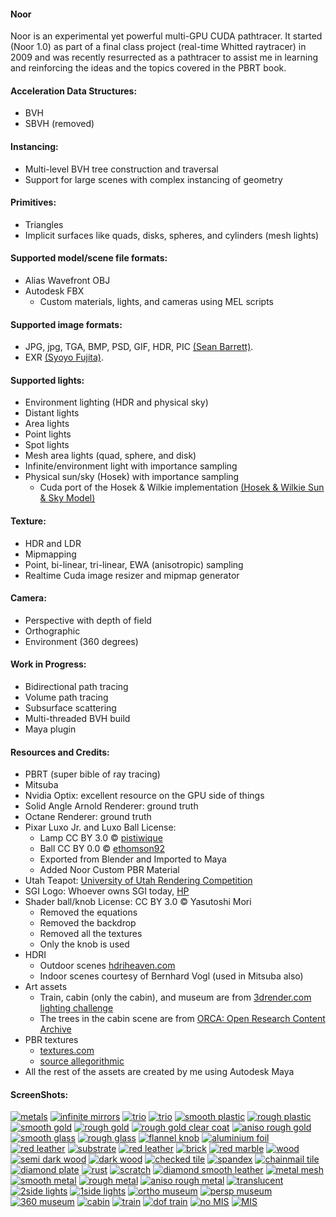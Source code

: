 
#### Noor
Noor is an experimental yet powerful multi-GPU CUDA pathtracer.  It started (Noor 1.0) as part of a final class project (real-time Whitted raytracer) in 2009 and was recently resurrected as a pathtracer to assist me in learning and reinforcing the ideas and the topics covered in the PBRT book. 
 
#### Acceleration Data Structures:
* BVH
* SBVH (removed)

#### Instancing:
* Multi-level BVH tree construction and traversal
* Support for large scenes with complex instancing of geometry

#### Primitives:
* Triangles
* Implicit surfaces like quads, disks, spheres, and cylinders (mesh lights)

#### Supported model/scene file formats:
* Alias Wavefront OBJ
* Autodesk FBX
   * Custom materials, lights, and cameras using MEL scripts

#### Supported image formats:
* JPG, jpg, TGA, BMP, PSD, GIF, HDR, PIC [(Sean Barrett)](https://github.com/nothings/stb). 
* EXR [(Syoyo Fujita)](https://github.com/syoyo/tinyexr).

#### Supported lights:
* Environment lighting (HDR and physical sky)
* Distant lights
* Area lights
* Point lights
* Spot lights
* Mesh area lights (quad, sphere, and disk)
* Infinite/environment light with importance sampling
* Physical sun/sky (Hosek) with importance sampling  
   * Cuda port of the Hosek & Wilkie implementation [(Hosek & Wilkie Sun & Sky Model)](http://cgg.mff.cuni.cz/projects/SkylightModelling/)

#### Texture:
* HDR and LDR
* Mipmapping
* Point, bi-linear, tri-linear, EWA (anisotropic) sampling
* Realtime Cuda image resizer and mipmap generator

#### Camera:
* Perspective with depth of field
* Orthographic
* Environment (360 degrees)

#### Work in Progress:
* Bidirectional path tracing
* Volume path tracing
* Subsurface scattering
* Multi-threaded BVH build
* Maya plugin

#### Resources and Credits: 
* PBRT (super bible of ray tracing)
* Mitsuba
* Nvidia Optix: excellent resource on the GPU side of things
* Solid Angle Arnold Renderer: ground truth
* Octane Renderer: ground truth
* Pixar Luxo Jr. and Luxo Ball License: 
   * Lamp CC BY 3.0 © [pistiwique](https://www.blendswap.com/blends/view/75677)
   * Ball CC BY 0.0 © [ethomson92](https://www.blendswap.com/blends/view/91066) 
   * Exported from Blender and Imported to Maya	
   * Added Noor Custom PBR Material
* Utah Teapot: [University of Utah Rendering Competition](https://graphics.cs.utah.edu/trc/)
* SGI Logo: Whoever owns SGI today, [HP](https://www.hpe.com/us/en/solutions/hpc-high-performance-computing.html)
* Shader ball/knob License: CC BY 3.0 © Yasutoshi Mori
   * Removed the equations
   * Removed the backdrop
   * Removed all the textures
   * Only the knob is used
* HDRI 
   * Outdoor scenes [hdriheaven.com](https://hdriheaven.com)
   * Indoor scenes courtesy of Bernhard Vogl (used in Mitsuba also)
* Art assets
   * Train, cabin (only the cabin), and museum are from [3drender.com lighting challenge](http://www.3drender.com/challenges/)
   * The trees in the cabin scene are from [ORCA: Open Research Content Archive](https://developer.nvidia.com/orca/speedtree)
* PBR textures
   * [textures.com](https://textures.com)
   * [source allegorithmic](https://source.allegorithmic.com/)
* All the rest of the assets are created by me using Autodesk Maya

#### ScreenShots:
[![metals](screenshots/50percent/metals.jpg "metals")](screenshots/100percent/metal.jpg)
[![infinite mirrors](screenshots/50percent/screenshot-13-06-2018-15-34-01.jpg "infinite mirrors")](screenshots/100percent/screenshot-13-06-2018-15-34-01.jpg)
[![trio](screenshots/50percent/screenshot-07-06-2018-11-47-47.jpg "smooth plastic")](screenshots/100percent/screenshot-07-06-2018-11-47-47.jpg)
[![trio](screenshots/50percent/screenshot-07-06-2018-14-19-36.jpg "smooth plastic")](screenshots/100percent/screenshot-07-06-2018-14-19-36.jpg)
[![smooth plastic](screenshots/50percent/screenshot-23-05-2018-10-05-35.jpg "smooth plastic")](screenshots/100percent/screenshot-23-05-2018-10-05-35.jpg)
[![rough plastic](screenshots/50percent/screenshot-23-05-2018-10-08-01.jpg "rough plastic")](screenshots/100percent/screenshot-23-05-2018-10-08-01.jpg)
[![smooth gold](screenshots/50percent/screenshot-22-05-2018-13-28-56.jpg "smooth gold")](screenshots/100percent/screenshot-22-05-2018-13-28-56.jpg)
[![rough gold](screenshots/50percent/screenshot-22-05-2018-13-27-03.jpg "rough gold")](screenshots/100percent/screenshot-22-05-2018-13-27-03.jpg)
[![rough gold clear coat](screenshots/50percent/screenshot-22-05-2018-13-13-45.jpg "rough gold clear coat")](screenshots/100percent/screenshot-22-05-2018-13-13-45.jpg)
[![aniso rough gold](screenshots/50percent/screenshot-23-05-2018-10-15-17.jpg "anisotropic rough gold")](screenshots/100percent/screenshot-23-05-2018-10-15-17.jpg)
[![smooth glass](screenshots/50percent/screenshot-21-05-2018-13-47-19.jpg "smooth glass")](screenshots/100percent/screenshot-21-05-2018-13-47-19.jpg)
[![rough glass](screenshots/50percent/screenshot-29-05-2018-18-30-13.jpg "rough glass")](screenshots/100percent/screenshot-29-05-2018-18-30-13.jpg)
[![flannel knob](screenshots/50percent/screenshot-21-05-2018-12-46-57.jpg "flannel")](screenshots/100percent/screenshot-21-05-2018-12-46-57.jpg)
[![aluminium foil](screenshots/50percent/screenshot-21-05-2018-13-09-10.jpg "aluminium foil")](screenshots/100percent/screenshot-21-05-2018-13-09-10.jpg)
[![red leather](screenshots/50percent/screenshot-21-05-2018-14-21-41.jpg)](screenshots/100percent/screenshot-21-05-2018-14-21-41.jpg)
[![substrate](screenshots/50percent/screenshot-22-05-2018-15-44-15.jpg)](screenshots/100percent/screenshot-22-05-2018-15-44-15.jpg)
[![red leather](screenshots/50percent/screenshot-23-05-2018-14-34-53.jpg)](screenshots/100percent/screenshot-23-05-2018-14-34-53.jpg)
[![brick](screenshots/50percent/screenshot-23-05-2018-14-35-44.jpg)](screenshots/100percent/screenshot-23-05-2018-14-35-44.jpg)
[![red marble](screenshots/50percent/screenshot-23-05-2018-15-31-13.jpg)](screenshots/100percent/screenshot-23-05-2018-15-31-13.jpg)
[![wood](screenshots/50percent/screenshot-23-05-2018-15-34-58.jpg)](screenshots/100percent/screenshot-23-05-2018-15-34-58.jpg)
[![semi dark wood](screenshots/50percent/screenshot-23-05-2018-15-38-04.jpg)](screenshots/100percent/screenshot-23-05-2018-15-38-04.jpg)
[![dark wood](screenshots/50percent/screenshot-23-05-2018-15-39-32.jpg)](screenshots/100percent/screenshot-23-05-2018-15-39-32.jpg)
[![checked tile](screenshots/50percent/screenshot-23-05-2018-15-46-56.jpg)](screenshots/100percent/screenshot-23-05-2018-15-46-56.jpg)
[![spandex](screenshots/50percent/screenshot-23-05-2018-15-51-09.jpg)](screenshots/100percent/screenshot-23-05-2018-15-51-09.jpg)
[![chainmail tile](screenshots/50percent/screenshot-23-05-2018-15-58-59.jpg)](screenshots/100percent/screenshot-23-05-2018-15-58-59.jpg)
[![diamond plate](screenshots/50percent/screenshot-23-05-2018-15-56-55.jpg)](screenshots/100percent/screenshot-23-05-2018-15-56-55.jpg)
[![rust](screenshots/50percent/screenshot-29-05-2018-13-18-04.jpg)](screenshots/100percent/screenshot-29-05-2018-13-18-04.jpg)
[![scratch](screenshots/50percent/screenshot-29-05-2018-14-21-34.jpg)](screenshots/100percent/screenshot-29-05-2018-14-21-34.jpg)
[![diamond smooth leather](screenshots/50percent/screenshot-29-05-2018-15-12-52.jpg)](screenshots/100percent/screenshot-29-05-2018-15-12-52.jpg)
[![metal mesh](screenshots/50percent/screenshot-29-05-2018-16-00-16.jpg)](screenshots/100percent/screenshot-29-05-2018-16-00-16.jpg)
[![smooth metal](screenshots/50percent/screenshot-23-05-2018-10-28-41.jpg)](screenshots/100percent/screenshot-23-05-2018-10-28-41.jpg)
[![rough metal](screenshots/50percent/screenshot-23-05-2018-10-32-29.jpg)](screenshots/100percent/screenshot-23-05-2018-10-32-29.jpg)
[![aniso rough metal](screenshots/50percent/screenshot-23-05-2018-10-27-41.jpg)](screenshots/100percent/screenshot-23-05-2018-10-27-41.jpg)
[![translucent](screenshots/50percent/screenshot-23-05-2018-11-56-01.jpg)](screenshots/100percent/screenshot-23-05-2018-11-56-01.jpg)
[![2side lights](screenshots/50percent/screenshot-23-05-2018-12-13-36.jpg)](screenshots/100percent/screenshot-23-05-2018-12-13-36.jpg)
[![1side lights](screenshots/50percent/screenshot-23-05-2018-12-14-17.jpg)](screenshots/100percent/screenshot-23-05-2018-12-14-17.jpg)
[![ortho museum](screenshots/50percent/screenshot-23-05-2018-12-46-45.jpg "orthographic camera")](screenshots/100percent/screenshot-23-05-2018-12-46-45.jpg)
[![persp museum](screenshots/50percent/screenshot-23-05-2018-12-49-44.jpg "perspective camera")](screenshots/100percent/screenshot-23-05-2018-12-49-44.jpg)
[![360 museum](screenshots/50percent/screenshot-23-05-2018-12-52-59.jpg "360/environment camera")](screenshots/100percent/screenshot-23-05-2018-12-52-59.jpg)
[![cabin](screenshots/50percent/screenshot-23-05-2018-13-26-10.jpg "instanced trees, shadow catcher, composit")](screenshots/100percent/screenshot-23-05-2018-13-26-10.jpg)
[![train](screenshots/50percent/screenshot-23-05-2018-14-12-20.jpg "pinhole camera")](screenshots/100percent/screenshot-23-05-2018-14-12-20.jpg)
[![dof train](screenshots/50percent/screenshot-23-05-2018-14-19-09.jpg "DOF thin lens")](screenshots/100percent/screenshot-23-05-2018-14-19-09.jpg)
[![no MIS](screenshots/50percent/screenshot-26-05-2018-15-47-11.jpg "veach no MIS")](screenshots/100percent/screenshot-26-05-2018-15-47-11.jpg)
[![MIS](screenshots/50percent/screenshot-26-05-2018-15-47-17.jpg "veach MIS")](screenshots/100percent/screenshot-26-05-2018-15-47-17.jpg)
